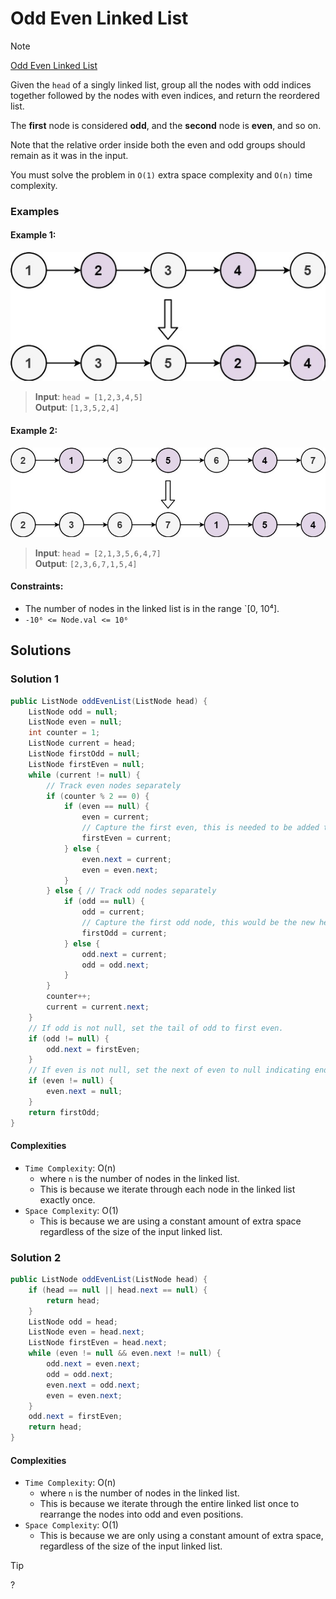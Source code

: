 # Odd Even Linked List

> [!NOTE]
> [Odd Even Linked List](https://leetcode.com/explore/learn/card/linked-list/219/classic-problems/1208)

Given the `head` of a singly linked list, group all the nodes with odd indices together followed by the nodes with even indices, and return the reordered list.

The **first** node is considered **odd**, and the **second** node is **even**, and so on.

Note that the relative order inside both the even and odd groups should remain as it was in the input.

You must solve the problem in `O(1)` extra space complexity and `O(n)` time complexity.

### Examples

#### Example 1:

![0007-001.png](./images/0007-001.png)
> **Input**: `head = [1,2,3,4,5]`<br/>
> **Output**: `[1,3,5,2,4]`

#### Example 2:

![0007-002.png](./images/0007-002.png)
> **Input**: `head = [2,1,3,5,6,4,7]`<br/>
> **Output**: `[2,3,6,7,1,5,4]`

#### Constraints:

- The number of nodes in the linked list is in the range `[0, 10⁴].
- `-10⁶ <= Node.val <= 10⁶`

## Solutions

### Solution 1

```java
public ListNode oddEvenList(ListNode head) {
    ListNode odd = null;
    ListNode even = null;
    int counter = 1;
    ListNode current = head;
    ListNode firstOdd = null;
    ListNode firstEven = null;
    while (current != null) {
        // Track even nodes separately
        if (counter % 2 == 0) {
            if (even == null) {
                even = current;
                // Capture the first even, this is needed to be added to the end of the odd nodes.
                firstEven = current;
            } else {
                even.next = current;
                even = even.next;
            }
        } else { // Track odd nodes separately
            if (odd == null) {
                odd = current;
                // Capture the first odd node, this would be the new head.
                firstOdd = current;
            } else {
                odd.next = current;
                odd = odd.next;
            }
        }
        counter++;
        current = current.next;
    }
    // If odd is not null, set the tail of odd to first even.
    if (odd != null) {
        odd.next = firstEven;
    }
    // If even is not null, set the next of even to null indicating end of the list.
    if (even != null) {
        even.next = null;
    }
    return firstOdd;
}
```

#### Complexities

- `Time Complexity`: O(n)
    - where `n` is the number of nodes in the linked list.
    - This is because we iterate through each node in the linked list exactly once.
- `Space Complexity`: O(1)
    - This is because we are using a constant amount of extra space regardless of the size of the input linked list.

### Solution 2

```java
public ListNode oddEvenList(ListNode head) {
    if (head == null || head.next == null) {
        return head;
    }
    ListNode odd = head;
    ListNode even = head.next;
    ListNode firstEven = head.next;
    while (even != null && even.next != null) {
        odd.next = even.next;
        odd = odd.next;
        even.next = odd.next;
        even = even.next;
    }
    odd.next = firstEven;
    return head;
}
```

#### Complexities

- `Time Complexity`: O(n)
    - where `n` is the number of nodes in the linked list.
    - This is because we iterate through the entire linked list once to rearrange the nodes into odd and even positions.
- `Space Complexity`: O(1)
    - This is because we are only using a constant amount of extra space, regardless of the size of the input linked list.

> [!TIP]
> ?